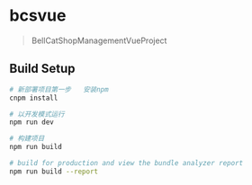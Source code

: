 # bcsvue

> BellCatShopManagementVueProject

## Build Setup

``` bash
# 新部署项目第一步   安装npm
cnpm install

# 以开发模式运行
npm run dev

# 构建项目
npm run build

# build for production and view the bundle analyzer report
npm run build --report
```

